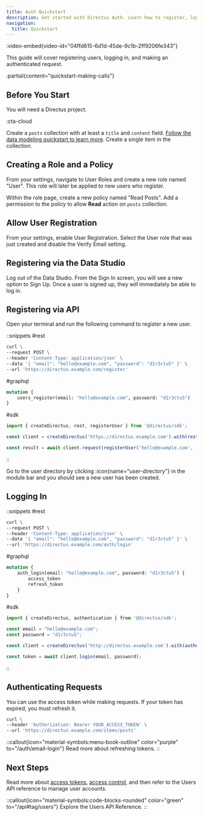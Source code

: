 ```yaml
---
title: Auth Quickstart
description: Get started with Directus Auth. Learn how to register, login, create users, and make authenticated requests.
navigation:
  title: Quickstart
---
```


:video-embed{video-id="04ffd615-6d1d-45de-9c1b-2ff9206fe343"}

This guide will cover registering users, logging in, and making an authenticated request.

:partial{content="quickstart-making-calls"}

## Before You Start

You will need a Directus project.

:cta-cloud

Create a `posts` collection with at least a `title` and `content` field. [Follow the data modeling quickstart to learn more](/data-modeling/quickstart). Create a single item in the collection.

## Creating a Role and a Policy

From your settings, navigate to User Roles and create a new role named "User". This role will later be applied to new users who register.

Within the role page, create a new policy named "Read Posts". Add a permission to the policy to allow **Read** action on `posts` collection.

## Allow User Registration

From your settings, enable User Registration. Select the User role that was just created and disable the Verify Email setting.

## Registering via the Data Studio

Log out of the Data Studio. From the Sign In screen, you will see a new option to Sign Up. Once a user is signed up, they will immediately be able to log in.

## Registering via API

Open your terminal and run the following command to register a new user.

::snippets
#rest
```bash [Terminal]
curl \
--request POST \
--header 'Content-Type: application/json' \
--data '{ "email": "hello@example.com", "password": "d1r3ctu5" }' \
--url 'https://directus.example.com/register'
```

#graphql
```graphql
mutation {
	users_register(email: "hello@example.com", password: "d1r3ctu5")
}
```

#sdk
```js
import { createDirectus, rest, registerUser } from '@directus/sdk';

const client = createDirectus('https://directus.example.com').with(rest());

const result = await client.request(registerUser('hello@example.com', 'd1r3ctu5'));
```
::

Go to the user directory by clicking :icon{name="user-directory"} in the module bar and you should see a new user has been created.

## Logging In

::snippets
#rest
```bash [Terminal]
curl \
--request POST \
--header 'Content-Type: application/json' \
--data '{ "email": "hello@example.com", "password": "d1r3ctu5" }' \
--url 'https://directus.example.com/auth/login'
```

#graphql
```graphql
mutation {
	auth_login(email: "hello@example.com", password: "d1r3ctu5") {
		access_token
		refresh_token
	}
}
```

#sdk
```js
import { createDirectus, authentication } from '@directus/sdk';

const email = "hello@example.com";
const password = "d1r3ctu5";

const client = createDirectus('http://directus.example.com').with(authentication());

const token = await client.login(email, password);
```
::

## Authenticating Requests

You can use the access token while making requests. If your token has expired, you must refresh it.

```bash [Terminal]
curl \
--header 'Authorization: Bearer YOUR_ACCESS_TOKEN' \
--url 'https://directus.example.com/items/posts'
```

::callout{icon="material-symbols:menu-book-outline" color="purple" to="/auth/email-login"}
Read more about refreshing tokens.
::

## Next Steps

Read more about [access tokens](/auth/tokens-cookies), [access control](/auth/access-control), and then refer to the Users API reference to manage user accounts.

::callout{icon="material-symbols:code-blocks-rounded" color="green" to="/api#tag/users"}
Explore the Users API Reference.
::
